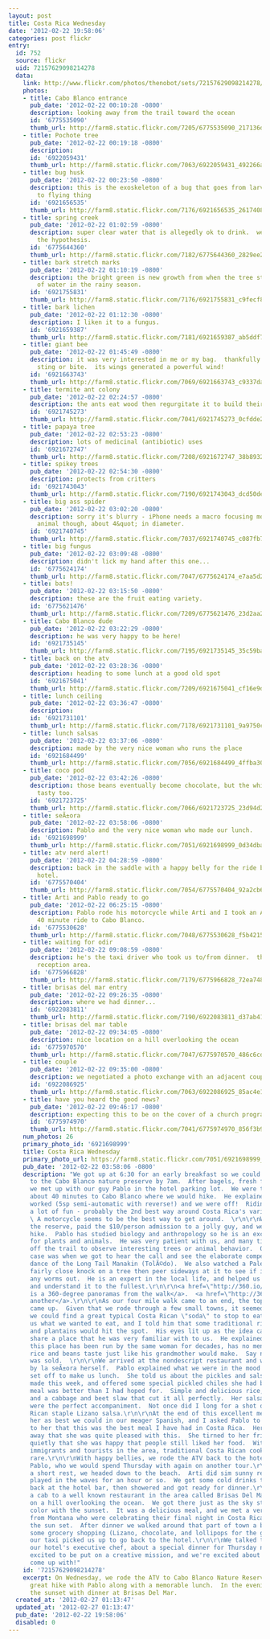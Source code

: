 ```yaml
---
layout: post
title: Costa Rica Wednesday
date: '2012-02-22 19:58:06'
categories: post flickr
entry:
  id: 752
  source: flickr
  uid: 72157629098214278
  data:
    link: http://www.flickr.com/photos/thenobot/sets/72157629098214278/
    photos:
    - title: Cabo Blanco entrance
      pub_date: '2012-02-22 00:10:28 -0800'
      description: looking away from the trail toward the ocean
      id: '6775535090'
      thumb_url: http://farm8.static.flickr.com/7205/6775535090_217136d0ff_s.jpg
    - title: Pochote tree
      pub_date: '2012-02-22 00:19:18 -0800'
      description: 
      id: '6922059431'
      thumb_url: http://farm8.static.flickr.com/7063/6922059431_492266a948_s.jpg
    - title: bug husk
      pub_date: '2012-02-22 00:23:50 -0800'
      description: this is the exoskeleton of a bug that goes from larva to beetle
        to flying thing
      id: '6921656535'
      thumb_url: http://farm8.static.flickr.com/7176/6921656535_26174089cd_s.jpg
    - title: spring creek
      pub_date: '2012-02-22 01:02:59 -0800'
      description: super clear water that is allegedly ok to drink.  we didn't test
        the hypothesis.
      id: '6775644360'
      thumb_url: http://farm8.static.flickr.com/7182/6775644360_2829ee2763_s.jpg
    - title: bark stretch marks
      pub_date: '2012-02-22 01:10:19 -0800'
      description: the bright green is new growth from when the tree stores a lot
        of water in the rainy season.
      id: '6921755831'
      thumb_url: http://farm8.static.flickr.com/7176/6921755831_c9fecf8490_s.jpg
    - title: bark lichen
      pub_date: '2012-02-22 01:12:30 -0800'
      description: I liken it to a fungus.
      id: '6921659387'
      thumb_url: http://farm8.static.flickr.com/7181/6921659387_ab5ddf72ed_s.jpg
    - title: giant bee
      pub_date: '2012-02-22 01:45:49 -0800'
      description: it was very interested in me or my bag.  thankfully it doesn't
        sting or bite.  its wings generated a powerful wind!
      id: '6921663743'
      thumb_url: http://farm8.static.flickr.com/7069/6921663743_c9337da809_s.jpg
    - title: termite ant colony
      pub_date: '2012-02-22 02:24:57 -0800'
      description: the ants eat wood then regurgitate it to build their nest.
      id: '6921745273'
      thumb_url: http://farm8.static.flickr.com/7041/6921745273_0cfdde2e21_s.jpg
    - title: papaya tree
      pub_date: '2012-02-22 02:53:23 -0800'
      description: lots of medicinal (antibiotic) uses
      id: '6921672747'
      thumb_url: http://farm8.static.flickr.com/7208/6921672747_38b893201e_s.jpg
    - title: spikey trees
      pub_date: '2012-02-22 02:54:30 -0800'
      description: protects from critters
      id: '6921743043'
      thumb_url: http://farm8.static.flickr.com/7190/6921743043_dcd50dea64_s.jpg
    - title: big ass spider
      pub_date: '2012-02-22 03:02:20 -0800'
      description: sorry it's blurry - iPhone needs a macro focusing mode.  amazing
        animal though, about 4&quot; in diameter.
      id: '6921740745'
      thumb_url: http://farm8.static.flickr.com/7037/6921740745_c087fb703e_s.jpg
    - title: big fungus
      pub_date: '2012-02-22 03:09:48 -0800'
      description: didn't lick my hand after this one...
      id: '6775624174'
      thumb_url: http://farm8.static.flickr.com/7047/6775624174_e7aa5d256a_s.jpg
    - title: bats!
      pub_date: '2012-02-22 03:15:50 -0800'
      description: these are the fruit eating variety.
      id: '6775621476'
      thumb_url: http://farm8.static.flickr.com/7209/6775621476_23d2aa27fc_s.jpg
    - title: Cabo Blanco dude
      pub_date: '2012-02-22 03:22:29 -0800'
      description: he was very happy to be here!
      id: '6921735145'
      thumb_url: http://farm8.static.flickr.com/7195/6921735145_35c59ba090_s.jpg
    - title: back on the atv
      pub_date: '2012-02-22 03:28:36 -0800'
      description: heading to some lunch at a good old spot
      id: '6921675041'
      thumb_url: http://farm8.static.flickr.com/7209/6921675041_cf16e9dea7_s.jpg
    - title: lunch ceiling
      pub_date: '2012-02-22 03:36:47 -0800'
      description: 
      id: '6921731101'
      thumb_url: http://farm8.static.flickr.com/7178/6921731101_9a9750c171_s.jpg
    - title: lunch salsas
      pub_date: '2012-02-22 03:37:06 -0800'
      description: made by the very nice woman who runs the place
      id: '6921684499'
      thumb_url: http://farm8.static.flickr.com/7056/6921684499_4ffba3013d_s.jpg
    - title: coco pod
      pub_date: '2012-02-22 03:42:26 -0800'
      description: those beans eventually become chocolate, but the white flesh is
        tasty too.
      id: '6921723725'
      thumb_url: http://farm8.static.flickr.com/7066/6921723725_23d94d2233_s.jpg
    - title: seÃ±ora
      pub_date: '2012-02-22 03:58:06 -0800'
      description: Pablo and the very nice woman who made our lunch.
      id: '6921698999'
      thumb_url: http://farm8.static.flickr.com/7051/6921698999_0d34dba348_s.jpg
    - title: atv nerd alert!
      pub_date: '2012-02-22 04:28:59 -0800'
      description: back in the saddle with a happy belly for the ride back to the
        hotel.
      id: '6775570404'
      thumb_url: http://farm8.static.flickr.com/7054/6775570404_92a2cb624a_s.jpg
    - title: Arti and Pablo ready to go
      pub_date: '2012-02-22 06:25:15 -0800'
      description: Pablo rode his motorcycle while Arti and I took an ATV for the
        40 minute ride to Cabo Blanco.
      id: '6775530628'
      thumb_url: http://farm8.static.flickr.com/7048/6775530628_f5b42158db_s.jpg
    - title: waiting for odir
      pub_date: '2012-02-22 09:08:59 -0800'
      description: he's the taxi driver who took us to/from dinner.  this is the hotel
        reception area.
      id: '6775966828'
      thumb_url: http://farm8.static.flickr.com/7179/6775966828_72ea748016_s.jpg
    - title: brisas del mar entry
      pub_date: '2012-02-22 09:26:35 -0800'
      description: where we had dinner...
      id: '6922083811'
      thumb_url: http://farm8.static.flickr.com/7190/6922083811_d37ab4112b_s.jpg
    - title: brisas del mar table
      pub_date: '2012-02-22 09:34:05 -0800'
      description: nice location on a hill overlooking the ocean
      id: '6775970570'
      thumb_url: http://farm8.static.flickr.com/7047/6775970570_486c6cdb56_s.jpg
    - title: couple
      pub_date: '2012-02-22 09:35:00 -0800'
      description: we negotiated a photo exchange with an adjacent couple from Montana.
      id: '6922086925'
      thumb_url: http://farm8.static.flickr.com/7063/6922086925_85ac4e1b01_s.jpg
    - title: have you heard the good news?
      pub_date: '2012-02-22 09:46:17 -0800'
      description: expecting this to be on the cover of a church program one day soon...
      id: '6775974970'
      thumb_url: http://farm8.static.flickr.com/7041/6775974970_856f3b9a1d_s.jpg
    num_photos: 26
    primary_photo_id: '6921698999'
    title: Costa Rica Wednesday
    primary_photo_url: https://farm8.static.flickr.com/7051/6921698999_0d34dba348_m.jpg
    pub_date: '2012-02-22 03:58:06 -0800'
    description: "We got up at 6:30 for an early breakfast so we could be on the way
      to the Cabo Blanco nature preserve by 7am.  After bagels, fresh fruit, and coffee,
      we met up with our guy Pablo in the hotel parking lot.  We were to ride an ATV
      about 40 minutes to Cabo Blanco where we would hike.  He explained how the ATV
      worked (5sp semi-automatic with reverse!) and we were off!  Riding the ATV was
      a lot of fun - probably the 2nd best way around Costa Rica's varied terrain.
      \ A motorcycle seems to be the best way to get around.  \r\n\r\nWe arrived at
      the reserve, paid the $10/person admission to a jolly guy, and we started outlet
      hike.  Pablo has studied biology and anthropology so he is an excellent resource
      for plants and animals.  He was very patient with us, and many times led us
      off the trail to observe interesting trees or animal behavior.  One notable
      case was when we got to hear the call and see the elaborate competitive mating
      dance of the Long Tail Manakin (TolÃ©do).  We also watched a Pale Billed Woodpecker
      fairly close knock on a tree then peer sideways at it to see if it had scared
      any worms out.  He is an expert in the local life, and helped us to experience
      and understand it to the fullest.\r\n\r\n<a href=\"http://360.io/wULCum\">Here
      is a 360-degree panoramas from the walk</a>.  <a href=\"http://360.io/PXCumK\">And
      another</a>.\r\n\r\nAs our four mile walk came to an end, the topic of lunch
      came up.  Given that we rode through a few small towns, it seemed to me that
      we could find a great typical Costa Rican \"soda\" to stop to eat.  Pablo asked
      us what we wanted to eat, and I told him that some traditional rice, beans,
      and plantains would hit the spot.  His eyes lit up as the idea came to him to
      share a place that he was very familiar with to us.  He explained to us that
      this place has been run by the same woman for decades, has no menu, and the
      rice and beans taste just like his grandmother would make.  Say no more!  I
      was sold.  \r\n\r\nWe arrived at the nondescript restaurant and were greeted
      by la seÃ±ora herself.  Pablo explained what we were in the mood for, and she
      set off to make us lunch.  She told us about the pickles and salsas she had
      made this week, and offered some special pickled chiles she had behind the counter.\r\n\r\nThe
      meal was better than I had hoped for.  Simple and delicious rice, beans, plantains,
      and a cabbage and beet slaw that cut it all perfectly.  Her salsas and pickles
      were the perfect accompaniment.  Not once did I long for a shot of the Costa
      Rican staple Lizano salsa.\r\n\r\nAt the end of this excellent meal, we thanked
      her as best we could in our meager Spanish, and I asked Pablo to relay the message
      to her that this was the best meal I have had in Costa Rica.  Her smile gave
      away that she was quite pleased with this.  She tirned to her friend and said
      quietly that she was happy that people still liked her food.  With all the foreign
      immigrants and tourists in the area, traditional Costa Rican cooking is becoming
      rare.\r\n\r\nWith happy bellies, we rode the ATV back to the hotel.  We thanked
      Pablo, who we would spend Thursday with again on another tour.\r\n\r\nAfter
      a short rest, we headed down to the beach.  Arti did sim sunny reading and I
      played in the waves for an hour or so.  We got some cold drinks then cappuccinos
      back at the hotel bar, then showered and got ready for dinner.\r\n\r\nWe took
      a cab to a well known restaurant in the area called Brisas Del Mar.  It's high
      on a hill overlooking the ocean.  We got there just as the sky started to change
      color with the sunset.  It was a delicious meal, and we met a very nice couple
      from Montana who were celebrating their final night in Costa Rica.  We ate as
      the sun set.  After dinner we walked around that part of town a bit and did
      some grocery shopping (Lizano, chocolate, and lollipops for the girls) then
      our taxi picked us up to go back to the hotel.\r\n\r\nWe talked to Spencer,
      our hotel's executive chef, about a special dinner for Thursday night.  He was
      excited to be put on a creative mission, and we're excited about what he will
      come up with!"
    id: '72157629098214278'
    excerpt: On Wednesday, we rode the ATV to Cabo Blanco Nature Reserve and had a
      great hike with Pablo along with a memorable lunch.  In the evening we enjoyed
      the sunset with dinner at Brisas Del Mar.
  created_at: '2012-02-27 01:13:47'
  updated_at: '2012-02-27 01:13:47'
  pub_date: '2012-02-22 19:58:06'
  disabled: 0
---
```

